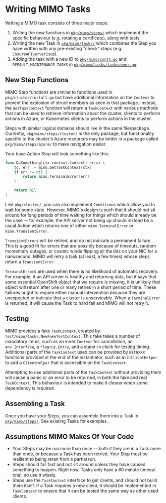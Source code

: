 # Writing MIMO Tasks

Writing a MIMO task consists of three major steps:

1. Writing the new functions in [`pkg/mimo/steps/`](../../pkg/mimo/steps/) which implement the specific behaviour (e.g. rotating a certificate), along with tests.
2. Writing the new Task in [`pkg/mimo/tasks/`](../../pkg/mimo/tasks/) which combines the Step you have written with any pre-existing "check" steps (e.g. `EnsureAPIServerIsUp`).
3. Adding the task with a new ID to [`pkg/mimo/const.go`](../../pkg/mimo/const.go) and `DEFAULT_MAINTENANCE_TASKS` in [`pkg/mimo/tasks/taskrunner.go`](../../pkg/mimo/tasks/taskrunner.go).

## New Step Functions

MIMO Step functions are similar to functions used in `pkg/cluster/install.go` but have additional information on the `Context` to prevent the explosion of struct members as seen in that package. Instead, the `GetTaskContext` function will return a `TaskContext` with various methods that can be used to retrieve information about the cluster, clients to perform actions in Azure, or Kubernetes clients to perform actions in the cluster.

Steps with similar logical domains should live in the same file/package. Currently, `pkg/mimo/steps/cluster/` is the only package, but functionality specific to the cluster's Azure resources may be better in a package called `pkg/mimo/steps/azure/` to make navigation easier.

Your base Action Step will look something like this:

```go
func DoSomething(ctx context.Context) error {
	tc, err := mimo.GetTaskContext(ctx)
	if err != nil {
		return mimo.TerminalError(err)
	}

    return nil
}
```

Like `pkg/cluster/`, you can also implement `Condition`s which allow you to wait for some state. However, MIMO's design is such that it should not sit around for long periods of time waiting for things which should already be the case -- for example, the API server not being up should instead be a usual Action which returns one of either `mimo.TerminalError` or `mimo.TransientError`.

`TransientError`s will be retried, and do not indicate a permanent failure. This is a good fit for errors that are possibly because of timeouts, random momentary outages, or cosmic winds flipping all the bits on your NIC for a nanosecond. MIMO will retry a task (at least, a few times) whose steps return a `TransientError`.

`TerminalError`s are used when there is no likelihood of automatic recovery. For example, if an API server is healthy and returning data, but it says that some essential OpenShift object that we require is missing, it is unlikely that object will return after one or many retries in a short period of time. These failures ought to require either manual intervention because they are unexpected or indicate that a cluster is unservicable. When a `TerminalError` is returned, it will cause the Task to hard fail and MIMO will not retry it.

## Testing

MIMO provides a fake `TaskContext`, created by `test/mimo/tasks.NewFakeTestContext`. This fake takes a number of mandatory items, such as an inner `Context` for cancellation, an `env.Interface`, a `*logrus.Entry`, and a stand-in clock for testing timing. Additional parts of the `TaskContext` used can be provided by `WithXXX` functions provided at the end of the instantiator, such as `WithClientHelper` to add a `ClientHelper` that is accessible on the `TaskContext`.

Attempting to use additional parts of the `TaskContext` without providing them will cause a panic or an error to be returned, in both the fake and real `TaskContext`. This behaviour is intended to make it clearer when some dependency is required.

## Assembling a Task

Once you have your Steps, you can assemble them into a Task in [`pkg/mimo/steps/`](../../pkg/mimo/steps/). See existing Tasks for examples.

## Assumptions MIMO Makes Of Your Code

- Your Steps may be run more than once -- both if they are in a Task more than once, or because a Task has been retried. Your Step must be resilient to being reran from a partial run.
- Steps should fail fast and not sit around unless they have caused something to happen. Right now, Tasks only have a 60 minute timeout total, so use it wisely.
- Steps use the `TaskContext` interface to get clients, and should not build them itself. If a Task requires a new client, it should be implemented in `TaskContext` to ensure that it can be tested the same way as other used clients.
